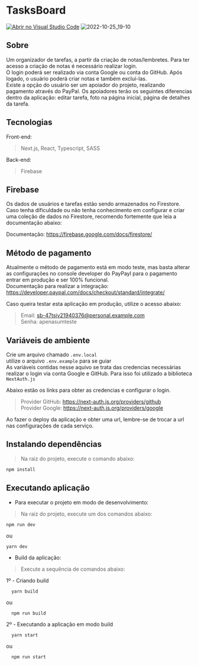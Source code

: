 # TasksBoard
[![Abrir no Visual Studio Code](https://open.vscode.dev/badges/open-in-vscode.svg)](https://open.vscode.dev/DanielSCustodio/TasksBoard)
![2022-10-25_19-10](https://user-images.githubusercontent.com/29557187/197891812-cfa8eee3-bc11-4b5c-8b57-43b6b56c72df.png)


## Sobre
Um organizador de tarefas, a partir da criação de notas/lembretes. Para ter acesso a criação de notas é necessário realizar login. <br>
O login poderá ser realizado via conta Google ou conta do GitHub. Após logado, o usuário poderá criar notas e também excluí-las. <br>
Existe a opção do usuário ser um apoiador do projeto, realizando pagamento através do PayPal. Os apoiadores terão os seguintes diferencias dentro da aplicação: editar tarefa, foto na página inicial, página de detalhes da tarefa.

## Tecnologias

Front-end:
> Next.js, React, Typescript, SASS

Back-end:
> Firebase

## Firebase
Os dados de usuários e tarefas estão sendo armazenados no Firestore. Caso tenha dificuldade ou não tenha conhecimento em configurar e criar uma coleção de dados no Firestore, recomendo fortemente que leia a documentação abaixo:

Documentação: https://firebase.google.com/docs/firestore/

## Método de pagamento
Atualmente o método de pagamento está em modo teste, mas basta alterar as configurações no console developer do PayPayl para o pagamento entrar em produção e ser 100% funcional.<br>
Documentação para realizar a integração: https://developer.paypal.com/docs/checkout/standard/integrate/

Caso queira testar esta aplicação em produção, utilize o acesso abaixo:
> Email: sb-47tsjv21940376@personal.example.com<br>
> Senha: apenasumteste

## Variáveis de ambiente
Crie um arquivo chamado ``.env.local`` <br>
utilize o arquivo ``.env.example`` para se guiar <br>
As variáveis contidas nesse aquivo se trata das credencias necessárias realizar o login via conta Google e GitHub. Para isso foi utilizado a biblioteca `NextAuth.js` <br>

Abaixo estão os links para obter as credencias e configurar o login.

> Provider GitHub: https://next-auth.js.org/providers/github <br>
> Provider Google: https://next-auth.js.org/providers/google

Ao fazer o deploy da aplicação e obter uma url, lembre-se de trocar a url nas configurações de cada serviço.

## Instalando dependências

> Na raiz do projeto, execute o comando abaixo:
```bash
npm install
``` 

## Executando aplicação

* Para executar o projeto em modo de desenvolvimento:
>  Na raiz do projeto, execute um dos comandos abaixo:
  ```
  npm run dev
  ```
  ou 

  ```
  yarn dev
  ```
* Build da aplicação:
> Execute a sequência de comandos abaixo:

 1º - Criando build

  ```
    yarn build
  ```
  ou
  ```
    npm run build
  ```
  2º - Executando a  aplicação em modo build
  ```
    yarn start
  ```
  ou
  ```
    npm run start
  ```
